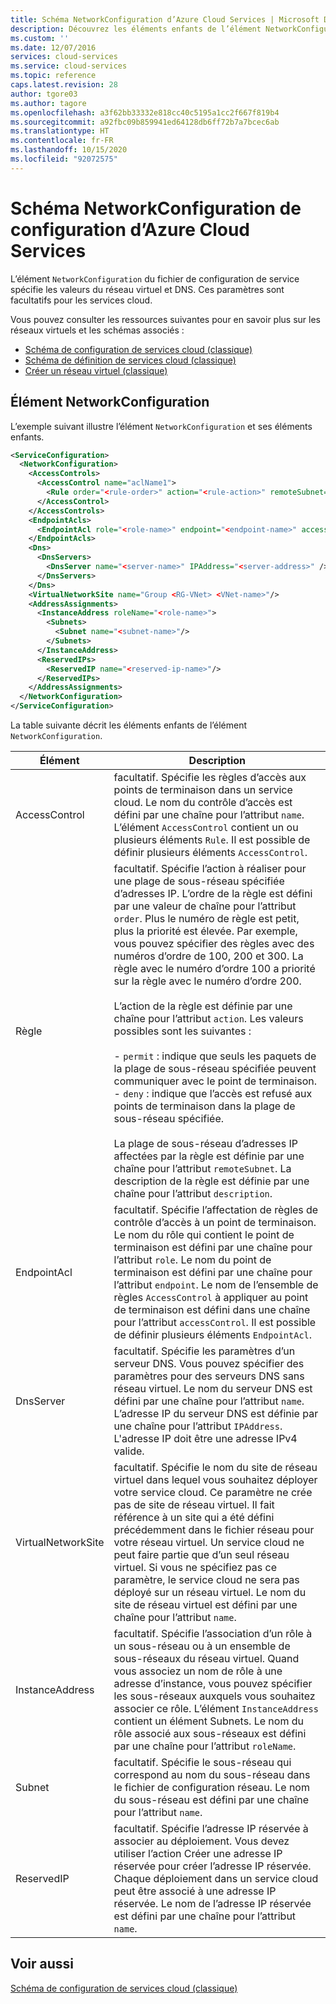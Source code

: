 ```yaml
---
title: Schéma NetworkConfiguration d’Azure Cloud Services | Microsoft Docs
description: Découvrez les éléments enfants de l’élément NetworkConfiguration du fichier de configuration de service, qui spécifie les valeurs de réseau virtuel et DNS.
ms.custom: ''
ms.date: 12/07/2016
services: cloud-services
ms.service: cloud-services
ms.topic: reference
caps.latest.revision: 28
author: tgore03
ms.author: tagore
ms.openlocfilehash: a3f62bb33332e818cc40c5195a1cc2f667f819b4
ms.sourcegitcommit: a92fbc09b859941ed64128db6ff72b7a7bcec6ab
ms.translationtype: HT
ms.contentlocale: fr-FR
ms.lasthandoff: 10/15/2020
ms.locfileid: "92072575"
---
```

# <a name="azure-cloud-services-config-networkconfiguration-schema"></a>Schéma NetworkConfiguration de configuration d’Azure Cloud Services

L’élément `NetworkConfiguration` du fichier de configuration de service spécifie les valeurs du réseau virtuel et DNS. Ces paramètres sont facultatifs pour les services cloud.

Vous pouvez consulter les ressources suivantes pour en savoir plus sur les réseaux virtuels et les schémas associés :

- [Schéma de configuration de services cloud (classique)](schema-cscfg-file.md)
- [Schéma de définition de services cloud (classique)](schema-csdef-file.md)
- [Créer un réseau virtuel (classique)](/previous-versions/azure/virtual-network/virtual-networks-create-vnet-classic-pportal)

## <a name="networkconfiguration-element"></a>Élément NetworkConfiguration
L’exemple suivant illustre l’élément `NetworkConfiguration` et ses éléments enfants.

```xml
<ServiceConfiguration>
  <NetworkConfiguration>
    <AccessControls>
      <AccessControl name="aclName1">
        <Rule order="<rule-order>" action="<rule-action>" remoteSubnet="<subnet-address>" description="rule-description"/>
      </AccessControl>
    </AccessControls>
    <EndpointAcls>
      <EndpointAcl role="<role-name>" endpoint="<endpoint-name>" accessControl="<acl-name>"/>
    </EndpointAcls>
    <Dns>
      <DnsServers>
        <DnsServer name="<server-name>" IPAddress="<server-address>" />
      </DnsServers>
    </Dns>
    <VirtualNetworkSite name="Group <RG-VNet> <VNet-name>"/>
    <AddressAssignments>
      <InstanceAddress roleName="<role-name>">
        <Subnets>
          <Subnet name="<subnet-name>"/>
        </Subnets>
      </InstanceAddress>
      <ReservedIPs>
        <ReservedIP name="<reserved-ip-name>"/>
      </ReservedIPs>
    </AddressAssignments>
  </NetworkConfiguration>
</ServiceConfiguration>
```

La table suivante décrit les éléments enfants de l’élément `NetworkConfiguration`.

| Élément       | Description |
| ------------- | ----------- |
| AccessControl | facultatif. Spécifie les règles d’accès aux points de terminaison dans un service cloud. Le nom du contrôle d’accès est défini par une chaîne pour l’attribut `name`. L’élément `AccessControl` contient un ou plusieurs éléments `Rule`. Il est possible de définir plusieurs éléments `AccessControl`.|
| Règle | facultatif. Spécifie l’action à réaliser pour une plage de sous-réseau spécifiée d’adresses IP. L’ordre de la règle est défini par une valeur de chaîne pour l’attribut `order`. Plus le numéro de règle est petit, plus la priorité est élevée. Par exemple, vous pouvez spécifier des règles avec des numéros d’ordre de 100, 200 et 300. La règle avec le numéro d’ordre 100 a priorité sur la règle avec le numéro d’ordre 200.<br /><br /> L’action de la règle est définie par une chaîne pour l’attribut `action`. Les valeurs possibles sont les suivantes :<br /><br /> -   `permit` : indique que seuls les paquets de la plage de sous-réseau spécifiée peuvent communiquer avec le point de terminaison.<br />-   `deny` : indique que l’accès est refusé aux points de terminaison dans la plage de sous-réseau spécifiée.<br /><br /> La plage de sous-réseau d’adresses IP affectées par la règle est définie par une chaîne pour l’attribut `remoteSubnet`. La description de la règle est définie par une chaîne pour l’attribut `description`.|
| EndpointAcl | facultatif. Spécifie l’affectation de règles de contrôle d’accès à un point de terminaison. Le nom du rôle qui contient le point de terminaison est défini par une chaîne pour l’attribut `role`. Le nom du point de terminaison est défini par une chaîne pour l’attribut `endpoint`. Le nom de l’ensemble de règles `AccessControl` à appliquer au point de terminaison est défini dans une chaîne pour l’attribut `accessControl`. Il est possible de définir plusieurs éléments `EndpointAcl`.|
| DnsServer | facultatif. Spécifie les paramètres d’un serveur DNS. Vous pouvez spécifier des paramètres pour des serveurs DNS sans réseau virtuel. Le nom du serveur DNS est défini par une chaîne pour l’attribut `name`. L’adresse IP du serveur DNS est définie par une chaîne pour l’attribut `IPAddress`. L'adresse IP doit être une adresse IPv4 valide.|
| VirtualNetworkSite | facultatif. Spécifie le nom du site de réseau virtuel dans lequel vous souhaitez déployer votre service cloud. Ce paramètre ne crée pas de site de réseau virtuel. Il fait référence à un site qui a été défini précédemment dans le fichier réseau pour votre réseau virtuel. Un service cloud ne peut faire partie que d’un seul réseau virtuel. Si vous ne spécifiez pas ce paramètre, le service cloud ne sera pas déployé sur un réseau virtuel. Le nom du site de réseau virtuel est défini par une chaîne pour l’attribut `name`.|
| InstanceAddress | facultatif. Spécifie l’association d’un rôle à un sous-réseau ou à un ensemble de sous-réseaux du réseau virtuel. Quand vous associez un nom de rôle à une adresse d’instance, vous pouvez spécifier les sous-réseaux auxquels vous souhaitez associer ce rôle. L’élément `InstanceAddress` contient un élément Subnets. Le nom du rôle associé aux sous-réseaux est défini par une chaîne pour l’attribut `roleName`.|
| Subnet | facultatif. Spécifie le sous-réseau qui correspond au nom du sous-réseau dans le fichier de configuration réseau. Le nom du sous-réseau est défini par une chaîne pour l’attribut `name`.|
| ReservedIP | facultatif. Spécifie l’adresse IP réservée à associer au déploiement. Vous devez utiliser l’action Créer une adresse IP réservée pour créer l’adresse IP réservée. Chaque déploiement dans un service cloud peut être associé à une adresse IP réservée. Le nom de l’adresse IP réservée est défini par une chaîne pour l’attribut `name`.|

## <a name="see-also"></a>Voir aussi
[Schéma de configuration de services cloud (classique)](schema-cscfg-file.md)